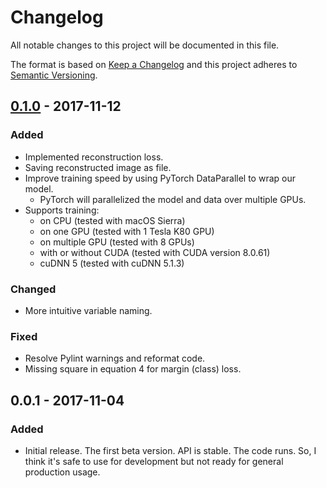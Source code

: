 # Changelog
All notable changes to this project will be documented in this file.

The format is based on [Keep a Changelog](http://keepachangelog.com/en/1.0.0/)
and this project adheres to [Semantic Versioning](http://semver.org/spec/v2.0.0.html).

## [0.1.0] - 2017-11-12
### Added
- Implemented reconstruction loss.
- Saving reconstructed image as file.
- Improve training speed by using PyTorch DataParallel to wrap our model.
    - PyTorch will parallelized the model and data over multiple GPUs.
- Supports training:
    - on CPU (tested with macOS Sierra)
    - on one GPU (tested with 1 Tesla K80 GPU)
    - on multiple GPU (tested with 8 GPUs)
    - with or without CUDA (tested with CUDA version 8.0.61)
    - cuDNN 5 (tested with cuDNN 5.1.3)

### Changed
- More intuitive variable naming.

### Fixed
- Resolve Pylint warnings and reformat code.
- Missing square in equation 4 for margin (class) loss.

## 0.0.1 - 2017-11-04
### Added
- Initial release. The first beta version. API is stable. The code runs. So, I think it's safe to use for development but not ready for general production usage.

[Unreleased]: https://github.com/olivierlacan/keep-a-changelog/compare/v1.0.0...HEAD
[0.1.0]: https://github.com/cedrickchee/keep-a-changelog/compare/v0.0.1...v0.1.0
